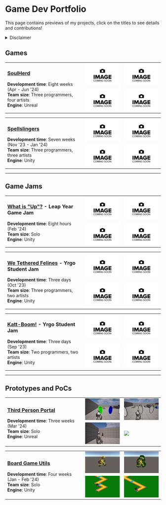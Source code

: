 # Game Dev Portfolio
This page contains previews of my projects, click on the titles to see details and contributions!


<details><summary>Disclaimer</summary>
I like writing code, unlike taking screenshots/videos and writing short stories.

Because of that, this page is probably going to be under construction for a while longer.
</details>

## Games

<table>
  <tr>
  <td width="50%" rowspan="2">

### [SoulHerd](Games/SoulHerd#soulherd)
**Development time**: Eight weeks (Apr - Jun '24)  
**Team size**: Three programmers, four artists  
**Engine**: Unreal 
      
  </td>
  <td width="25%" margin="0px" padding="0px"><img src="Images/SoulHerd/../ComingSoon.jpg" /></td>
  <td width="25%" margin="0px" padding="0px"><img src="Images/SoulHerd/../ComingSoon.jpg" /></td>
  </tr>
  <tr>
  <td width="25%"><img src="Images/SoulHerd/../ComingSoon.jpg" /></td>
  <td width="25%"><img src="Images/SoulHerd/../ComingSoon.jpg" /></td>
  </tr>
</table>

<table>
  <tr>
    <td width="50%" rowspan="2">

### [Spellslingers](Games/Spellslingers#spellslingers)
**Development time**: Seven weeks (Nov '23 - Jan '24)  
**Team size**: Three programmers, three artists  
**Engine**: Unity  
      
  </td>
  <td width="25%" margin="0px" padding="0px"><img src="Images/Spellslingers/../ComingSoon.jpg" /></td>
  <td width="25%" margin="0px" padding="0px"><img src="Images/Spellslingers/../ComingSoon.jpg" /></td>
  </tr>
  <tr>
  <td width="25%"><img src="Images/Spellslingers/../ComingSoon.jpg" /></td>
  <td width="25%"><img src="Images/Spellslingers/../ComingSoon.jpg" /></td>
  </tr>
</table>

---

## Game Jams

<table>
  <tr>
    <td width="50%" rowspan="2">

### [What is "Up"?](GameJams/WhatIsUp#what-is-up) - Leap Year Game Jam
**Development time**: Eight hours (Feb '24)  
**Team size**: Solo  
**Engine**: Unity  
      
  </td>
  <td width="25%" margin="0px" padding="0px"><img src="Images/WhatIsUp/../ComingSoon.jpg" /></td>
  <td width="25%" margin="0px" padding="0px"><img src="Images/WhatIsUp/../ComingSoon.jpg" /></td>
  </tr>
  <tr>
  <td width="25%"><img src="Images/WhatIsUp/../ComingSoon.jpg" /></td>
  <td width="25%"><img src="Images/WhatIsUp/../ComingSoon.jpg" /></td>
  </tr>
</table>

<table>
  <tr>
    <td width="50%" rowspan="2">

### [We Tethered Felines](GameJams/WeTetheredFelines#we-tethered-felines) - Yrgo Student Jam
**Development time**: Three days (Oct '23)  
**Team size**: Three programmers, two artists  
**Engine**: Unity  
      
  </td>
  <td width="25%" margin="0px" padding="0px"><img src="Images/WeTetheredFelines/../ComingSoon.jpg" /></td>
  <td width="25%" margin="0px" padding="0px"><img src="Images/WeTetheredFelines/../ComingSoon.jpg" /></td>
  </tr>
  <tr>
  <td width="25%"><img src="Images/WeTetheredFelines/../ComingSoon.jpg" /></td>
  <td width="25%"><img src="Images/WeTetheredFelines/../ComingSoon.jpg" /></td>
  </tr>
</table>

<table>
  <tr>
    <td width="50%" rowspan="2">
      
### [Katt-Boom!](GameJams/KattBoom#katt-boom) - Yrgo Student Jam
**Development time**: Three days (Sep '23)  
**Team size**: Two programmers, two artists  
**Engine**: Unity  
      
  </td>
  <td width="25%" margin="0px" padding="0px"><img src="Images/KattBoom/../ComingSoon.jpg" /></td>
  <td width="25%" margin="0px" padding="0px"><img src="Images/KattBoom/../ComingSoon.jpg" /></td>
  </tr>
  <tr>
  <td width="25%"><img src="Images/KattBoom/../ComingSoon.jpg" /></td>
  <td width="25%"><img src="Images/KattBoom/../ComingSoon.jpg" /></td>
  </tr>
</table>

---

## Prototypes and PoCs

<table>
  <tr>
    <td width="50%" rowspan="2">

### [Third Person Portal](Prototypes/ThirdPersonPortal#third-person-portal)
**Development time**: Three weeks (Mar '24)   
**Team size**: Solo  
**Engine**: Unreal  
      
  </td>
  <td width="25%" margin="0px" padding="0px"><img src="Images/ThirdPersonPortal/Preview0.gif" /></td>
  <td width="25%" margin="0px" padding="0px"><img src="Images/ThirdPersonPortal/Preview1.gif" /></td>
  </tr>
  <tr>
  <td width="25%"><img src="Images/ThirdPersonPortal/Preview2.gif" /></td>
  <td width="25%"><img src="Images/ThirdPersonPortal/Preview3.gif" /></td>
  </tr>
</table>

<table>
  <tr>
    <td width="50%" rowspan="2">

### [Board Game Utils](Prototypes/BoardGameUtils#board-game-utils)
**Development time**: Four weeks (Jan - Feb '24)  
**Team size**: Solo  
**Engine**: Unity  
      
  </td>
  <td width="25%" margin="0px" padding="0px"><img src="Images/BoardGameUtils/Preview0.gif" /></td>
  <td width="25%" margin="0px" padding="0px"><img src="Images/BoardGameUtils/Preview1.gif" /></td>
  </tr>
  <tr>
  <td width="25%"><img src="Images/BoardGameUtils/Preview2.gif" /></td>
  <td width="25%"><img src="Images/BoardGameUtils/Preview3.gif" /></td>
  </tr>
</table>
